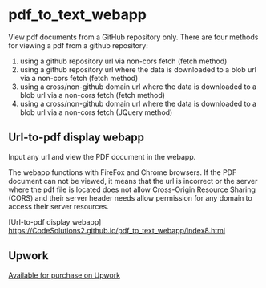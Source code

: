 # pdf_to_text_webapp

View pdf documents from a GitHub repository only. There are four methods for viewing a pdf from a github repository: 
1. using a github repository url via non-cors fetch (fetch method)
2. using a github repository url where the data is downloaded to a blob url via a non-cors fetch (fetch method)
3. using a cross/non-github domain url where the data is downloaded to a blob url via a non-cors fetch (fetch method)
4. using a cross/non-github domain url where the data is downloaded to a blob url via a non-cors fetch (JQuery method)

## Url-to-pdf display webapp
Input any url and view the PDF document in the webapp. 

The webapp functions with FireFox and Chrome browsers. If the PDF document can not be viewed, it means that the url is incorrect or the server where the pdf file is located does not allow Cross-Origin Resource Sharing (CORS) and their server header needs allow permission for any domain to access their server resources.

[Url-to-pdf display webapp] https://CodeSolutions2.github.io/pdf_to_text_webapp/index8.html


## Upwork
[Available for purchase on Upwork](https://www.upwork.com/services/product/development-it-pdf-viewer-with-ai-text-extraction-for-image-pdf-files-1787876940448206055)
